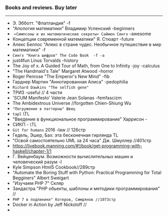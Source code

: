 
### Books and reviews. Buy later
****

+ Э. Эбботт.  "Флатландия" -f 
+ "Апология математики" Владимир Успенский -beginners
+  `«Симпсоны и их математические секреты» Саймон Сингх` -awesome
+ Концепции современной математики" Я. Стюарт -future
+ Алекс Беллос "Алекс в стране чудес. Необычное путешествие в мир математики" -f
+ `Сингх "Книга шифров" The Code Book  -f -a`
+ just4fun Linus Torvalds  -history
+ The Joy of x. A Guided Tour of Math, from One to Infinity -joy -calculus
+ "The Handmaid's Tale" Margaret Atwood -horror
+ Roger Penrose "The Emperor's New Mind" -fib
+  Гарднер Мартин "Аннотированная Алиса" -pedophilia
+  `Richard Dawkins "The selfish gene"`
+ ТРИЗ -useful // 4 части
+ 'SCUM Manifesto' Valerie Jean Solanas -femfascizm
+ The Ambidextrous Universe //forgotten Chien-Shiung Wu 
+ `"Погружение в паттерны" Швец`
+ `tapl` \\TL
+ "Введение в функциональное программирование" Харрисон -
+ СИКП - \\TL
+ `Git for humans` 2016 -law // 126стр
+ Гедель, Эшер, Бах: эта бесконечная гирлянда TL
+ "Освой самостоятельно UML за 24 часа" Дж. Шмуллер //401стр
+ https://livebook.manning.com/#!/book/get-programming-with-haskell/chapter-1/1
+ Г. Вейценбаум. Возможности вычислительных машин и человеческий разум -l
+ Kyle Simpson Html5 Cookbook//289стр
+ "Automate the Boring Stuff with Python: Practical Programming for Total Begginers" Albert Sweigart
+ "Изучаем PHP 7" Скляр
+ Зандастра "PHP обьекты, шаблоны и методики программирования" //
+ `PHP 7 в подлинике" Котеров, Симдянов //1073стр`
+ Docker in Action by Jeff Nickoloff //
+
